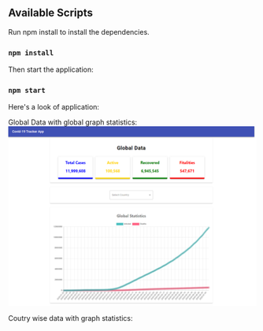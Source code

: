 ## Available Scripts

Run npm install to install the dependencies.

### `npm install`

Then start the application:

### `npm start`

Here's a look of application:

Global Data with global graph statistics:
![](public/globaldata.png)

Coutry wise data with graph statistics:
